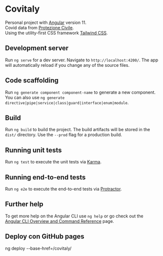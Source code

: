 # Covitaly

Personal project with [Angular](https://github.com/angular/angular) version 11. <br>
Covid data from [Protezione Civile](https://github.com/pcm-dpc/COVID-19). <br>
Using the utility-first CSS framework [Tailwind CSS](https://github.com/tailwindlabs/tailwindcss).

## Development server

Run `ng serve` for a dev server. Navigate to `http://localhost:4200/`. The app will automatically reload if you change any of the source files.

## Code scaffolding

Run `ng generate component component-name` to generate a new component. You can also use `ng generate directive|pipe|service|class|guard|interface|enum|module`.

## Build

Run `ng build` to build the project. The build artifacts will be stored in the `dist/` directory. Use the `--prod` flag for a production build.

## Running unit tests

Run `ng test` to execute the unit tests via [Karma](https://karma-runner.github.io).

## Running end-to-end tests

Run `ng e2e` to execute the end-to-end tests via [Protractor](http://www.protractortest.org/).

## Further help

To get more help on the Angular CLI use `ng help` or go check out
the [Angular CLI Overview and Command Reference](https://angular.io/cli) page.

## Deploy con GitHub pages

ng deploy --base-href=/covitaly/
